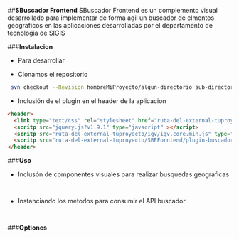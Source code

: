 
##**SBuscador Frontend**
SBuscador Frontend es un complemento visual desarrollado para implementar de forma agil un buscador de elmentos geograficos en las aplicaciones desarrolladas por el departamento de tecnologia de SIGIS 

###**Instalacion**

 * Para desarrollar
 
  * Clonamos el repositorio

   ```sh
    svn checkout --Revision hombreMiProyecto/algun-directorio sub-directorio-de-los-external http://svn1.sigis.com.ve/buscador/buscador-elasticsearch/SBEForntend
   ```
   
  * Inclusión de el plugin en el header de la aplicacion
   ```html
   <header>
     <link type="text/css" rel="stylesheet" href="ruta-del-external-tuproyecto/SBEForntend/plugin-buscador.min.css" />
     <scritp src="jquery.js?v1.9.1" type="javscript" ></script>
     <scritp src="ruta-del-external-tuproyecto/igv/igv.core.min.js" type="javscript" ></script>
     <scritp src="ruta-del-external-tuproyecto/SBEForntend/plugin-buscador.min.js" type="javscript" ></script>
   </header>
   ```
###**Uso**
- Inclusón de componentes visuales para realizar busquedas geograficas

```javascript
 
 ```
 - Instanciando los metodos para consumir el API buscador
```javascript
 
 ```
###**Optiones**
